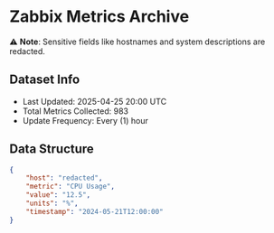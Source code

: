 # Zabbix Metrics Archive

⚠️ **Note**: Sensitive fields like hostnames and system descriptions are redacted.

## Dataset Info
- Last Updated: 2025-04-25 20:00 UTC
- Total Metrics Collected: 983
- Update Frequency: Every (1) hour

## Data Structure
```json
{
    "host": "redacted",
    "metric": "CPU Usage",
    "value": "12.5",
    "units": "%",
    "timestamp": "2024-05-21T12:00:00"
}
```
